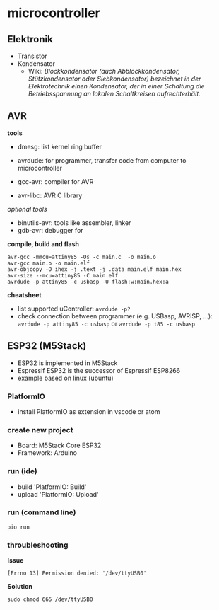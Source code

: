 # microcontroller

## Elektronik
* Transistor
* Kondensator
    * Wiki: _Blockkondensator (auch Abblockkondensator, Stützkondensator oder Siebkondensator) bezeichnet in der Elektrotechnik einen Kondensator, der in einer Schaltung die Betriebsspannung an lokalen Schaltkreisen aufrechterhält._

## AVR
__tools__
* dmesg: list kernel ring buffer

* avrdude: for programmer, transfer code from computer to microcontroller
* gcc-avr: compiler for AVR
* avr-libc: AVR C library

_optional tools_
* binutils-avr: tools like assembler, linker
* gdb-avr: debugger for 

__compile, build and flash__
```
avr-gcc -mmcu=attiny85 -Os -c main.c  -o main.o
avr-gcc main.o -o main.elf
avr-objcopy -O ihex -j .text -j .data main.elf main.hex
avr-size --mcu=attiny85 -C main.elf 
avrdude -p attiny85 -c usbasp -U flash:w:main.hex:a
``` 

__cheatsheet__
* list supported uController: `avrdude -p?`
* check connection between programmer (e.g. USBasp, AVRISP, ...): `avrdude -p attiny85 -c usbasp` or `avrdude -p t85 -c usbasp`

## ESP32 (M5Stack)
* ESP32 is implemented in M5Stack
* Espressif ESP32 is the successor of Espressif ESP8266
* example based on linux (ubuntu)

### PlatformIO
* install PlatformIO as extension in vscode or atom

### create new project
* Board: M5Stack Core ESP32
* Framework: Arduino

### run (ide)
* build 'PlatformIO: Build'
* upload 'PlatformIO: Upload'

### run (command line)
```
pio run
```

### throubleshooting
__Issue__
```
[Errno 13] Permission denied: '/dev/ttyUSB0'
```
__Solution__
```
sudo chmod 666 /dev/ttyUSB0
```

